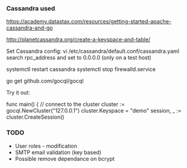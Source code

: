 
### Cassandra used

https://academy.datastax.com/resources/getting-started-apache-cassandra-and-go

http://planetcassandra.org/create-a-keyspace-and-table/

Set Cassandra config:
vi /etc/cassandra/default.conf/cassandra.yaml
search rpc_address and set to 0.0.0.0 (only on a test host)

systemctl restart cassandra
systemctl stop firewalld.service

go get github.com/gocql/gocql

Try it out:

func main() {
	// connect to the cluster
	cluster := gocql.NewCluster("127.0.0.1")
	cluster.Keyspace = "demo"
	session, _ := cluster.CreateSession()

### TODO

- User roles - modification
- SMTP email validation (key based)
- Possible remove dependance on bcrypt
